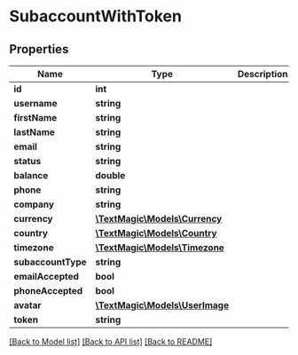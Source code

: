 # SubaccountWithToken

## Properties
Name | Type | Description | Notes
------------ | ------------- | ------------- | -------------
**id** | **int** |  | 
**username** | **string** |  | 
**firstName** | **string** |  | 
**lastName** | **string** |  | 
**email** | **string** |  | 
**status** | **string** |  | 
**balance** | **double** |  | 
**phone** | **string** |  | 
**company** | **string** |  | 
**currency** | [**\TextMagic\Models\Currency**](Currency.md) |  | 
**country** | [**\TextMagic\Models\Country**](Country.md) |  | 
**timezone** | [**\TextMagic\Models\Timezone**](Timezone.md) |  | 
**subaccountType** | **string** |  | 
**emailAccepted** | **bool** |  | 
**phoneAccepted** | **bool** |  | 
**avatar** | [**\TextMagic\Models\UserImage**](UserImage.md) |  | 
**token** | **string** |  | 

[[Back to Model list]](../README.md#documentation-for-models) [[Back to API list]](../README.md#documentation-for-api-endpoints) [[Back to README]](../README.md)


